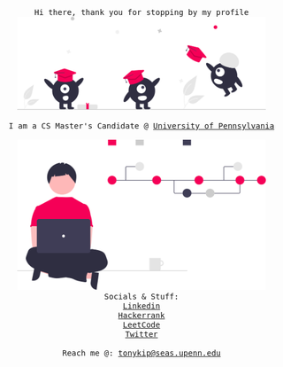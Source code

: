 <p align="center">
  </br>
  <samp>
    </br>
      Hi there, thank you for stopping by my profile
    <br/>
      <img src="assets/col.svg" width="450px"> 
    </br>
    </br>
      I am a CS Master's Candidate @ <a href=https://gradadm.seas.upenn.edu/masters/computer-and-information-technology-mcit-online/ target="blank">University of Pennsylvania</a>
    <br/>
  </samp>
  
  </div>
    </br>
      <img src="assets/vc.svg" width="450px">
    <br/>
  <samp> Socials & Stuff:</samp>
  </br>
    <a href="https://www.linkedin.com/in/peppys/" target="blank"><samp>Linkedin</samp></a>
  </br>
    <a href="https://www.hackerrank.com/tonykip" target="blank"><samp>Hackerrank</samp></a>
  </br>
    <a href="https://leetcode.com/tonykipkemboi/" target="blank"><samp>LeetCode</samp></a>
  </br>
    <a href="https://twitter.com/Tonykip92" target="blank"><samp>Twitter</samp></a>
  </br>
  <samp>
  </br>
      Reach me @: <a href=mailto:tonykip@seas.upenn.edu target="blank">tonykip@seas.upenn.edu</a>
  <br/>
  </samp>
</p>
